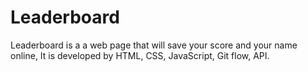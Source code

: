 # Leaderboard
Leaderboard is a a web page that will save your score and your name online, It is developed by  HTML, CSS, JavaScript, Git flow, API.
